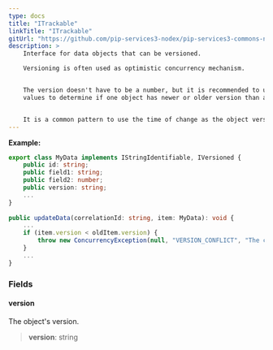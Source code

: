 ```yaml
---
type: docs
title: "ITrackable"
linkTitle: "ITrackable"
gitUrl: "https://github.com/pip-services3-nodex/pip-services3-commons-nodex"
description: > 
    Interface for data objects that can be versioned.

    Versioning is often used as optimistic concurrency mechanism. 


    The version doesn't have to be a number, but it is recommended to use sequential
    values to determine if one object has newer or older version than another one.


    It is a common pattern to use the time of change as the object version.
---
```


**Example:**
```typescript
export class MyData implements IStringIdentifiable, IVersioned {
    public id: string;
    public field1: string;
    public field2: number;
    public version: string;
    ...
}
   
public updateData(correlationId: string, item: MyData): void {
    ...
    if (item.version < oldItem.version) {
        throw new ConcurrencyException(null, "VERSION_CONFLICT", "The change has older version stored value");
    }
    ...
}
```

### Fields

<span class="hide-title-link">

#### version
The object's version.
> **version**: string

</span>